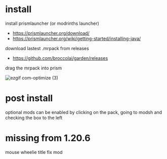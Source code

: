 # install

install prismlauncher (or modrinths launcher) 
- https://prismlauncher.org/download/
- https://prismlauncher.org/wiki/getting-started/installing-java/

download lastest .mrpack from releases
- https://github.com/broccolai/garden/releases

drag the mrpack into prism

![ezgif com-optimize (3)](https://github.com/broccolai/garden/assets/28634904/02ea1e05-e538-428e-a431-05b29a1ca20c)

# post install 

optional mods can be enabled by clicking on the pack, going to modsh and checking the box to the left

# missing from 1.20.6
mouse wheelie
title fix mod
